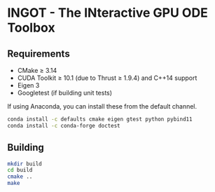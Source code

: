 # INGOT - The INteractive GPU ODE Toolbox

## Requirements

* CMake ≥ 3.14
* CUDA Toolkit ≥ 10.1 (due to Thrust ≥ 1.9.4) and C++14 support
* Eigen 3
* Googletest (if building unit tests)

If using Anaconda, you can install these from the default channel.
```bash
conda install -c defaults cmake eigen gtest python pybind11
conda install -c conda-forge doctest
```

## Building

```bash
mkdir build
cd build
cmake ..
make
```
